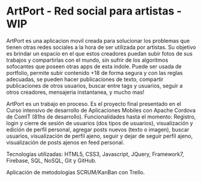 
# ArtPort - Red social para artistas - WIP

ArtPort es una aplicacion movil creada para solucionar los problemas que tienen otras redes sociales a la hora de ser utilizada por artistas. Su objetivo es brindar un espacio en el que estos creadores puedan subir fotos de sus trabajos y compartirlas con el mundo, sin sufrir de los algoritmos sofocantes que poseen otras apps de esta indole. Puede ser usada de portfolio, permite subir contenido +18 de forma segura y con las reglas adecuadas, se pueden hacer publicaciones de texto, compartir publicaciones de otros usuarios, buscar entre tags y usuarios, seguir a otros creadores, mensajeria instantanea, y mucho mas!

ArtPort es un trabajo en proceso. Es el proyecto final presentado en el Curso intensivo de desarrollo de Aplicaciones Mobiles con Apache Cordova de ComIT (81hs de desarrollo).
Funcionalidades hasta el momento: Registro, login y cierre de sesión de usuarios (dos tipos de usuarios), visualización y edición de perfil personal, agregar posts nuevos (texto o imagen), buscar usuarios, visualización de perfil ajeno, seguir y dejar de seguir perfil ajeno, visualización de posts ajenos en feed personal.

Tecnologías utilizadas: HTML5, CSS3, Javascript, JQuery, Framework7, Firebase, SQL, NoSQL, Git y GitHub.

Aplicación de metodologías SCRUM/KanBan con Trello.

